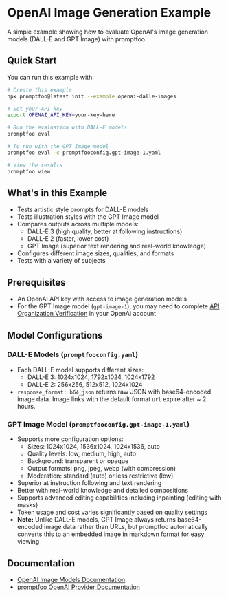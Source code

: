 # OpenAI Image Generation Example

A simple example showing how to evaluate OpenAI's image generation models (DALL-E and GPT Image) with promptfoo.

## Quick Start

You can run this example with:

```bash
# Create this example
npx promptfoo@latest init --example openai-dalle-images

# Set your API key
export OPENAI_API_KEY=your-key-here

# Run the evaluation with DALL-E models
promptfoo eval

# To run with the GPT Image model
promptfoo eval -c promptfooconfig.gpt-image-1.yaml

# View the results
promptfoo view
```

## What's in this Example

- Tests artistic style prompts for DALL-E models
- Tests illustration styles with the GPT Image model
- Compares outputs across multiple models:
  - DALL-E 3 (high quality, better at following instructions)
  - DALL-E 2 (faster, lower cost)
  - GPT Image (superior text rendering and real-world knowledge)
- Configures different image sizes, qualities, and formats
- Tests with a variety of subjects

## Prerequisites

- An OpenAI API key with access to image generation models
- For the GPT Image model (`gpt-image-1`), you may need to complete [API Organization Verification](https://help.openai.com/en/articles/10910291-api-organization-verification) in your OpenAI account

## Model Configurations

### DALL-E Models (`promptfooconfig.yaml`)
- Each DALL-E model supports different sizes:
  - DALL-E 3: 1024x1024, 1792x1024, 1024x1792
  - DALL-E 2: 256x256, 512x512, 1024x1024
- `response_format: b64_json` returns raw JSON with base64-encoded image data. Image links with the default format `url` expire after ~ 2 hours.

### GPT Image Model (`promptfooconfig.gpt-image-1.yaml`)
- Supports more configuration options:
  - Sizes: 1024x1024, 1536x1024, 1024x1536, auto
  - Quality levels: low, medium, high, auto
  - Background: transparent or opaque
  - Output formats: png, jpeg, webp (with compression)
  - Moderation: standard (auto) or less restrictive (low)
- Superior at instruction following and text rendering
- Better with real-world knowledge and detailed compositions
- Supports advanced editing capabilities including inpainting (editing with masks)
- Token usage and cost varies significantly based on quality settings
- **Note:** Unlike DALL-E models, GPT Image always returns base64-encoded image data rather than URLs, but promptfoo automatically converts this to an embedded image in markdown format for easy viewing

## Documentation

- [OpenAI Image Models Documentation](https://platform.openai.com/docs/guides/images)
- [promptfoo OpenAI Provider Documentation](https://promptfoo.dev/docs/providers/openai)
